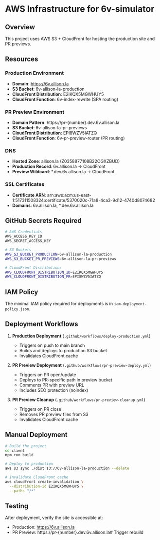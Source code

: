 # AWS Infrastructure for 6v-simulator

## Overview
This project uses AWS S3 + CloudFront for hosting the production site and PR previews.

## Resources

### Production Environment
- **Domain**: https://6v.allison.la
- **S3 Bucket**: 6v-allison-la-production
- **CloudFront Distribution**: E2IKQX5MGWHUY5
- **CloudFront Function**: 6v-index-rewrite (SPA routing)

### PR Preview Environment
- **Domain Pattern**: https://pr-{number}.dev.6v.allison.la
- **S3 Bucket**: 6v-allison-la-pr-previews
- **CloudFront Distribution**: EPI8WZV5IATZQ
- **CloudFront Function**: 6v-pr-preview-router (PR routing)

### DNS
- **Hosted Zone**: allison.la (Z0358877108B22OGXZBUD)
- **Production Record**: 6v.allison.la → CloudFront
- **Preview Wildcard**: *.dev.6v.allison.la → CloudFront

### SSL Certificates
- **Certificate ARN**: arn:aws:acm:us-east-1:517311508324:certificate/5370020c-71a8-4ca3-9d12-4740d8074682
- **Domains**: 6v.allison.la, *.dev.6v.allison.la

## GitHub Secrets Required

```bash
# AWS Credentials
AWS_ACCESS_KEY_ID
AWS_SECRET_ACCESS_KEY

# S3 Buckets
AWS_S3_BUCKET_PRODUCTION=6v-allison-la-production
AWS_S3_BUCKET_PR_PREVIEWS=6v-allison-la-pr-previews

# CloudFront Distributions
AWS_CLOUDFRONT_DISTRIBUTION_ID=E2IKQX5MGWHUY5
AWS_CLOUDFRONT_DISTRIBUTION_PR=EPI8WZV5IATZQ
```

## IAM Policy

The minimal IAM policy required for deployments is in `iam-deployment-policy.json`.

## Deployment Workflows

1. **Production Deployment** (`.github/workflows/deploy-production.yml`)
   - Triggers on push to main branch
   - Builds and deploys to production S3 bucket
   - Invalidates CloudFront cache

2. **PR Preview Deployment** (`.github/workflows/pr-preview-deploy.yml`)
   - Triggers on PR open/update
   - Deploys to PR-specific path in preview bucket
   - Comments PR with preview URL
   - Includes SEO protection (noindex)

3. **PR Preview Cleanup** (`.github/workflows/pr-preview-cleanup.yml`)
   - Triggers on PR close
   - Removes PR preview files from S3
   - Invalidates CloudFront cache

## Manual Deployment

```bash
# Build the project
cd client
npm run build

# Deploy to production
aws s3 sync ./dist s3://6v-allison-la-production --delete

# Invalidate CloudFront cache
aws cloudfront create-invalidation \
  --distribution-id E2IKQX5MGWHUY5 \
  --paths "/*"
```

## Testing

After deployment, verify the site is accessible at:
- Production: https://6v.allison.la
- PR Preview: https://pr-{number}.dev.6v.allison.la# Trigger rebuild
